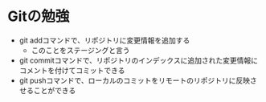 # Gitの勉強
- git addコマンドで、リポジトリに変更情報を追加する
	- このことをステージングと言う
- git commitコマンドで、リポジトリのインデックスに追加された変更情報にコメントを付けてコミットできる
- git pushコマンドで、ローカルのコミットをリモートのリポジトリに反映させることができる

